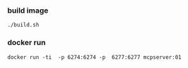 ### build image
```
./build.sh
```

### docker run
```
docker run -ti  -p 6274:6274 -p  6277:6277 mcpserver:01
```

